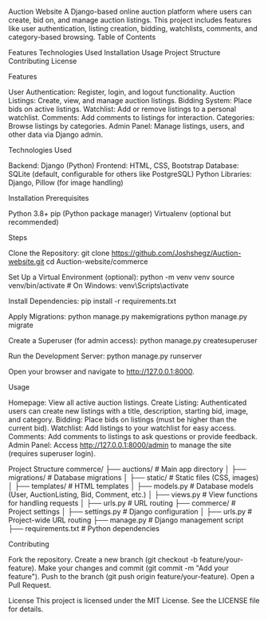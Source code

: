 Auction Website
A Django-based online auction platform where users can create, bid on, and manage auction listings. This project includes features like user authentication, listing creation, bidding, watchlists, comments, and category-based browsing.
Table of Contents

Features
Technologies Used
Installation
Usage
Project Structure
Contributing
License

Features

User Authentication: Register, login, and logout functionality.
Auction Listings: Create, view, and manage auction listings.
Bidding System: Place bids on active listings.
Watchlist: Add or remove listings to a personal watchlist.
Comments: Add comments to listings for interaction.
Categories: Browse listings by categories.
Admin Panel: Manage listings, users, and other data via Django admin.

Technologies Used

Backend: Django (Python)
Frontend: HTML, CSS, Bootstrap
Database: SQLite (default, configurable for others like PostgreSQL)
Python Libraries: Django, Pillow (for image handling)

Installation
Prerequisites

Python 3.8+
pip (Python package manager)
Virtualenv (optional but recommended)

Steps

Clone the Repository:
git clone https://github.com/Joshshegz/Auction-website.git
cd Auction-website/commerce


Set Up a Virtual Environment (optional):
python -m venv venv
source venv/bin/activate  # On Windows: venv\Scripts\activate


Install Dependencies:
pip install -r requirements.txt


Apply Migrations:
python manage.py makemigrations
python manage.py migrate


Create a Superuser (for admin access):
python manage.py createsuperuser


Run the Development Server:
python manage.py runserver


Open your browser and navigate to http://127.0.0.1:8000.


Usage

Homepage: View all active auction listings.
Create Listing: Authenticated users can create new listings with a title, description, starting bid, image, and category.
Bidding: Place bids on listings (must be higher than the current bid).
Watchlist: Add listings to your watchlist for easy access.
Comments: Add comments to listings to ask questions or provide feedback.
Admin Panel: Access http://127.0.0.1:8000/admin to manage the site (requires superuser login).

Project Structure
commerce/
├── auctions/              # Main app directory
│   ├── migrations/        # Database migrations
│   ├── static/            # Static files (CSS, images)
│   ├── templates/         # HTML templates
│   ├── models.py          # Database models (User, AuctionListing, Bid, Comment, etc.)
│   ├── views.py           # View functions for handling requests
│   ├── urls.py            # URL routing
├── commerce/              # Project settings
│   ├── settings.py        # Django configuration
│   ├── urls.py            # Project-wide URL routing
├── manage.py              # Django management script
├── requirements.txt       # Python dependencies

Contributing

Fork the repository.
Create a new branch (git checkout -b feature/your-feature).
Make your changes and commit (git commit -m "Add your feature").
Push to the branch (git push origin feature/your-feature).
Open a Pull Request.

License
This project is licensed under the MIT License. See the LICENSE file for details.
